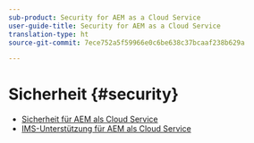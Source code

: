 ```yaml
---
sub-product: Security for AEM as a Cloud Service
user-guide-title: Security for AEM as a Cloud Service
translation-type: ht
source-git-commit: 7ece752a5f59966e0c6be638c37bcaaf238b629a

---
```



# Sicherheit {#security}

+ [Sicherheit für AEM als Cloud Service](/help/security/home.md)
+ [IMS-Unterstützung für AEM als Cloud Service](ims-support.md)

